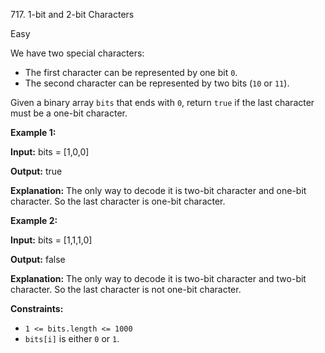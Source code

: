 ﻿717\. 1-bit and 2-bit Characters

Easy

We have two special characters:

*   The first character can be represented by one bit `0`.
*   The second character can be represented by two bits (`10` or `11`).

Given a binary array `bits` that ends with `0`, return `true` if the last character must be a one-bit character.

**Example 1:**

**Input:** bits = [1,0,0]

**Output:** true

**Explanation:** The only way to decode it is two-bit character and one-bit character. So the last character is one-bit character.

**Example 2:**

**Input:** bits = [1,1,1,0]

**Output:** false

**Explanation:** The only way to decode it is two-bit character and two-bit character. So the last character is not one-bit character.

**Constraints:**

*   `1 <= bits.length <= 1000`
*   `bits[i]` is either `0` or `1`.
